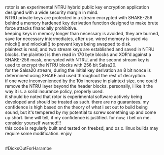 rotor is an experimental NTRU hybrid public key encryption application designed with a wide security margin in mind.<br>
NTRU private keys are protected in a stream encrypted with SHAKE-256 behind a memory hardened key derivation function designed to make brute force attacks financially prohibitive.<br>
keeping keys in memory longer than necessary is avoided, they are burned, save for necessary intermediates, after use. wired memory is used via mlock() and mlockall() to prevent keys being swapped to disk.<br>
plaintext is read, and two stream keys are established and saved in NTRU blocks. the plaintext is then read in 170 byte blocks and XOR'd against a SHAKE-256 mask, encrypted with NTRU, and the second stream key is used to encrypt the NTRU blocks with 256 bit Salsa20.<br>
for the Salsa20 stream, during the initial key derivation an 8 bit nonce is determined using SHAKE and used throughout the rest of decryption.<br>
if one were inconvenienced by the 10x increase in plaintext size, one could remove the NTRU layer beyond the header blocks. personally, i like it the way it is. a solid insurance policy, properly used.<br>
it should be noted that rotor is experimental software actively being developed and should be treated as such. there are no guarantees. my confidence is high based on the theory of what i set out to build being sound, but it's tempered by my potential to screw something up and come up short. time will tell, if my confidence is justified. for now, i bet on me. consider yourself warned!!!<br>
this code is regularly built and tested on freebsd, and os x. linux builds may require some modification. enjoy<br><br>


#DicksOutForHarambe